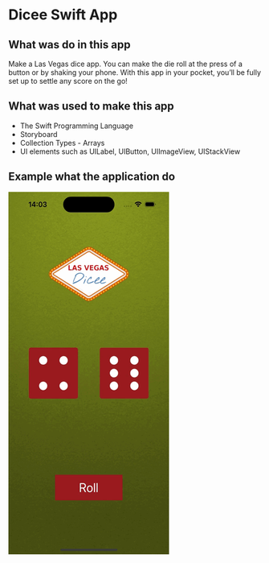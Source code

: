 #  Dicee Swift App

## What was do in this app

Make a Las Vegas dice app. You can make the die roll at the press of a button or by shaking your phone. With this app in your pocket, you’ll be fully set up to settle any score on the go!

## What was used to make this app

* The Swift Programming Language
* Storyboard
* Collection Types - Arrays
* UI elements such as UILabel, UIButton, UIImageView, UIStackView

## Example what the application do

![Dicee app example of work.](Documentation/dicee_screenrecord.gif)
